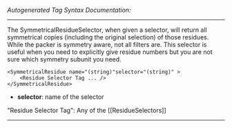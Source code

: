 _Autogenerated Tag Syntax Documentation:_

---
The SymmetricalResidueSelector, when given a selector, will return all symmetrical copies (including the original selection) of those residues. While the packer is symmetry aware, not all filters are. This selector is useful when you need to explicitly give residue numbers but you are not sure which symmetry subunit you need.

```
<SymmetricalResidue name="(string)"selector="(string)" >
    <Residue Selector Tag ... />
</SymmetricalResidue>
```

-   **selector**: name of the selector


"Residue Selector Tag": Any of the [[ResidueSelectors]]

---
